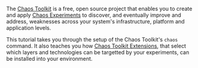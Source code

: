 The [Chaos Toolkit](http://chaostoolkit.org/) is a free, open source project
that enables you to create and apply 
[Chaos Experiments](http://chaostoolkit.org/overview/concepts/) to discover, and
eventually improve and address, weaknesses across your system's infrastructure, 
platform and application levels.

This tutorial takes you through the setup of the Chaos Toolkit's `chaos` 
command. It also teaches you how [Chaos Toolkit Extensions](http://chaostoolkit.org/extending/approaches/), that select which layers and 
technologies can be targetted by your experiments, can be installed into your 
environment.
